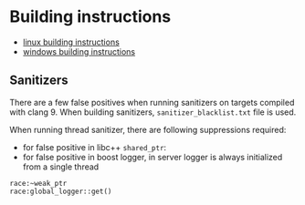 Building instructions
=====================

 * [linux building instructions](BUILDLIN.md)
 * [windows building instructions](BUILDWIN.md)

Sanitizers
----------

There are a few false positives when running sanitizers on targets
compiled with clang 9.
When building sanitizers, `sanitizer_blacklist.txt` file is used.

When running thread sanitizer, there are following suppressions required:

 * for false positive in libc++ `shared_ptr`:
 * for false positive in boost logger, in server logger is always initialized from a single thread

```
race:~weak_ptr
race:global_logger::get()
```

